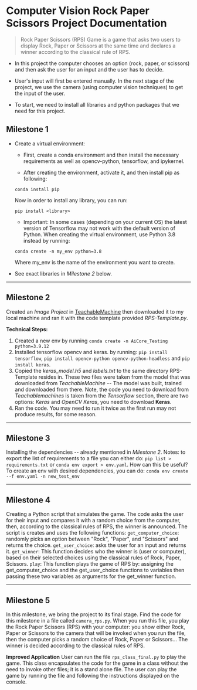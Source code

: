 
# Computer Vision Rock Paper Scissors Project Documentation 

> Rock Paper Scissors (RPS) Game is a game that asks two users to display Rock, Paper or Scissors at the same time and declares a winner according to the classical rule of RPS. 
- In this project the computer chooses an option (rock, paper, or scissors) and then ask the user for an input and the user has to decide.

- User's input will first be entered manually. In the next stage of the project, we use the camera (using computer vision techniques) to get the input of the user.

- To start, we need to install all libraries and python packages that we need for this project.

## Milestone 1

- Create a virtual environment:

    - First, create a conda environment and then install the necessary requirements as well as opencv-python, tensorflow, and ipykernel.

    - After creating the environment, activate it, and then install pip as following:
    ```code
    conda install pip
    ```
    
    Now in order to install any library, you can run:
    ```code
    pip install <library>
    ```

    - Important: In some cases (depending on your current OS) the latest version of Tensorflow may not work with the default version of Python. When creating the virtual environment, use Python 3.8 instead by running:
    ```code
    conda create -n my_env python=3.8
    ```

    Where my_env is the name of the environment you want to create.

   
- See exact libraries in *Milestone 2* below.

--------------
## Milestone 2
Created an *Image Project* in [TeachableMachine](https://teachablemachine.withgoogle.com/train) then downloaded it to my local machine and ran it with the code template provided *RPS-Template.py*.

**Technical Steps:**
1. Created a new env by running `conda create -n AiCore_Testing python=3.9.12`
2. Installed tensorflow opencv and keras. by running: 
`pip install tensorflow`, `pip install opencv-python opencv-python-headless` and
`pip install keras`.
3. Copied the *keras_model.h5* and *labels.txt* to the same directory RPS-Template resides in. These two files were taken from the model that was downloaded from *TeachableMachine* -- The model was built, trained and downloaded from there. Note, the code you need to download from *Teachablemachines* is taken from the *Tensorflow* section, there are two options: *Keras* and *OpenCV Keras*, you need to download **Keras**.
4. Ran the code. You may need to run it twice as the first run may not produce results, for some reason.

--------------
## Milestone 3
Installing the dependencies -- already mentioned in *Milestone 2*.
Notes: to export the list of requirements to a file you can either do:
`pip list > requirements.txt` or `conda env export > env.yaml`.
How can this be useful? To create an env with desired dependencies, you can do:
`conda env create --f env.yaml -n new_test_env`


--------------
## Milestone 4
Creating a Python script that simulates the game. The code asks the user for their input and compares it with a random choice from the computer, then, according to the classical rules of RPS, the winner is announced.
The script is creates and uses the following functions:
`get_computer_choice`: randomly picks an option between "Rock", "Paper", and "Scissors" and returns the choice.
`get_user_choice`: asks the user for an input and returns it.
`get_winner`: This function decides who the winner is (user or computer), based on their selected choices using the classical rules of Rock, Paper, Scissors.
`play`: This function plays the game of RPS by:
assigning the get_computer_choice and the get_user_choice functions to
variables then passing these two variables as arguments for the 
get_winner function.

--------------
## Milestone 5
In this milestone, we bring the project to its final stage. Find the code for this milestone in a file called `camera_rps.py`. When you run this file, you play the Rock Paper Scissors (RPS) with your computer: you show either Rock, Paper or Scissors to the camera that will be invoked when you run the file, then the computer picks a random choice of Rock, Paper or Scissors... The winner is decided according to the classical rules of RPS. 

**Improved Application**
User can run the file `rps_class_final.py` to play the game. This class encapsulates the code for the game in a class without the need to invoke other files; it is a stand alone file. The user can play the game by running the file and following the instructions displayed on the console.

